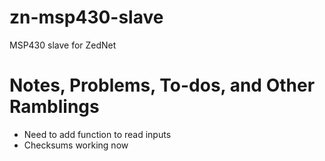 # zn-msp430-slave
MSP430 slave for ZedNet

# Notes, Problems, To-dos, and Other Ramblings
* Need to add function to read inputs
* Checksums working now
